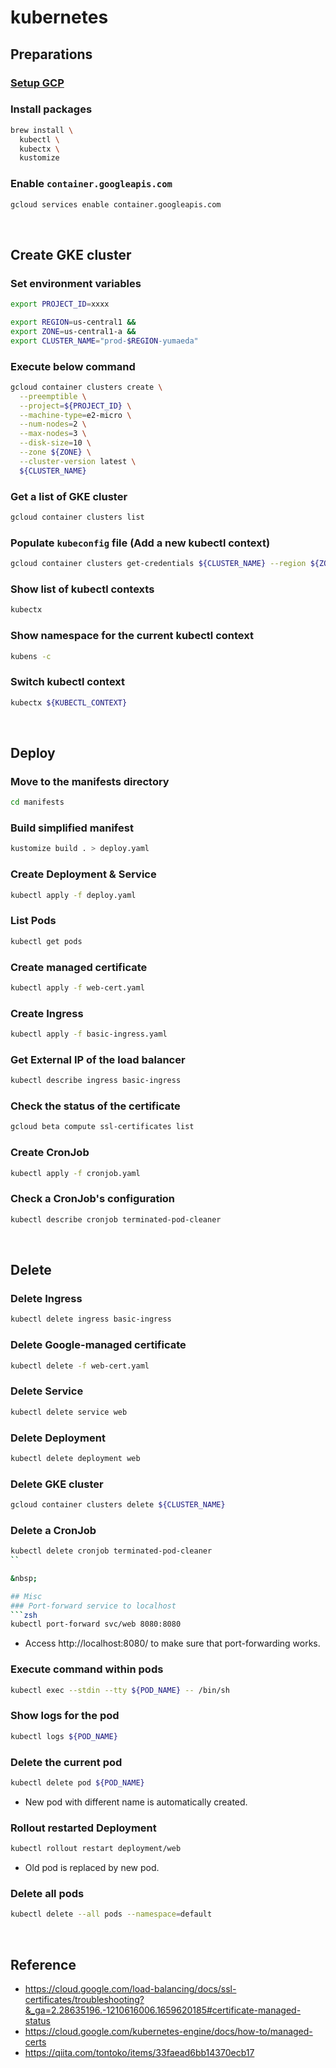 # kubernetes
## Preparations
### [Setup GCP](https://github.com/yumaeda/gcp/blob/main/README.md)
### Install packages
```sh
brew install \
  kubectl \
  kubectx \
  kustomize
```
### Enable `container.googleapis.com`
```zsh
gcloud services enable container.googleapis.com
```

&nbsp;

## Create GKE cluster
### Set environment variables
```zsh
export PROJECT_ID=xxxx
```
```zsh
export REGION=us-central1 &&
export ZONE=us-central1-a &&
export CLUSTER_NAME="prod-$REGION-yumaeda"
```
### Execute below command
```zsh
gcloud container clusters create \
  --preemptible \
  --project=${PROJECT_ID} \
  --machine-type=e2-micro \
  --num-nodes=2 \
  --max-nodes=3 \
  --disk-size=10 \
  --zone ${ZONE} \
  --cluster-version latest \
  ${CLUSTER_NAME}
```
### Get a list of GKE cluster
```zsh
gcloud container clusters list
```
### Populate `kubeconfig` file (Add a new kubectl context)
```zsh
gcloud container clusters get-credentials ${CLUSTER_NAME} --region ${ZONE} --project ${PROJECT_ID}
```
### Show list of kubectl contexts
```zsh
kubectx
```
### Show namespace for the current kubectl context
```zsh
kubens -c
```
### Switch kubectl context
```zsh
kubectx ${KUBECTL_CONTEXT}
```

&nbsp;

## Deploy
### Move to the manifests directory
```zsh
cd manifests
```
### Build simplified manifest
```zsh
kustomize build . > deploy.yaml
```
### Create Deployment & Service
```zsh
kubectl apply -f deploy.yaml
```
### List Pods
```zsh
kubectl get pods
```
### Create managed certificate
```zsh
kubectl apply -f web-cert.yaml
```
### Create Ingress
```zsh
kubectl apply -f basic-ingress.yaml
```
### Get External IP of the load balancer
```zsh
kubectl describe ingress basic-ingress 
```
### Check the status of the certificate
```zsh
gcloud beta compute ssl-certificates list
```
### Create CronJob
```zsh
kubectl apply -f cronjob.yaml
```
### Check a CronJob's configuration
```zsh
kubectl describe cronjob terminated-pod-cleaner
```

&nbsp;

## Delete
### Delete Ingress
```zsh
kubectl delete ingress basic-ingress
```
### Delete Google-managed certificate
```zsh
kubectl delete -f web-cert.yaml
```
### Delete Service
```zsh
kubectl delete service web
```
### Delete Deployment
```zsh
kubectl delete deployment web
```
### Delete GKE cluster
```zsh
gcloud container clusters delete ${CLUSTER_NAME}
```
### Delete a CronJob
```zsh
kubectl delete cronjob terminated-pod-cleaner
``

&nbsp;

## Misc
### Port-forward service to localhost
```zsh
kubectl port-forward svc/web 8080:8080
```
- Access http://localhost:8080/ to make sure that port-forwarding works.
### Execute command within pods
```zsh
kubectl exec --stdin --tty ${POD_NAME} -- /bin/sh
```
### Show logs for the pod
```zsh
kubectl logs ${POD_NAME}
```
### Delete the current pod
```zsh
kubectl delete pod ${POD_NAME}
```
- New pod with different name is automatically created.
### Rollout restarted Deployment
```zsh
kubectl rollout restart deployment/web
```
- Old pod is replaced by new pod.
### Delete all pods
```zsh
kubectl delete --all pods --namespace=default
```

&nbsp;

## Reference
- https://cloud.google.com/load-balancing/docs/ssl-certificates/troubleshooting?&_ga=2.28635196.-1210616006.1659620185#certificate-managed-status
- https://cloud.google.com/kubernetes-engine/docs/how-to/managed-certs
- https://qiita.com/tontoko/items/33faead6bb14370ecb17
